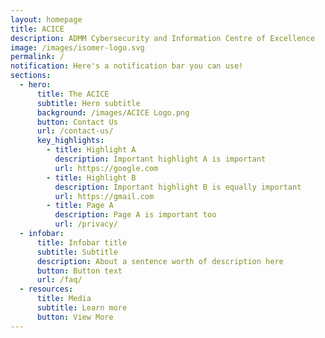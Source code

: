 ```yaml
---
layout: homepage
title: ACICE
description: ADMM Cybersecurity and Information Centre of Excellence
image: /images/isomer-logo.svg
permalink: /
notification: Here's a notification bar you can use!
sections:
  - hero:
      title: The ACICE
      subtitle: Hero subtitle
      background: /images/ACICE Logo.png
      button: Contact Us
      url: /contact-us/
      key_highlights:
        - title: Highlight A
          description: Important highlight A is important
          url: https://google.com
        - title: Highlight B
          description: Important highlight B is equally important
          url: https://gmail.com
        - title: Page A
          description: Page A is important too
          url: /privacy/
  - infobar:
      title: Infobar title
      subtitle: Subtitle
      description: About a sentence worth of description here
      button: Button text
      url: /faq/
  - resources:
      title: Media
      subtitle: Learn more
      button: View More
---
```



